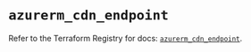 # `azurerm_cdn_endpoint`

Refer to the Terraform Registry for docs: [`azurerm_cdn_endpoint`](https://registry.terraform.io/providers/hashicorp/azurerm/4.31.0/docs/resources/cdn_endpoint).
